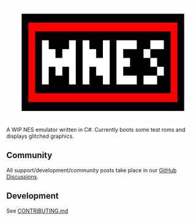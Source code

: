 <p align="center">
  <img width="460" height="300" src="/Resources/Images/MNES%20Logo.gif">
</p>

A WIP NES emulator written in C#. Currently boots some test roms and displays glitched graphics.

## Community

All support/development/community posts take place in our [GitHub Discussions](https://github.com/orgs/MNES-Emulator/discussions).

## Development

See [CONTRIBUTING.md](CONTRIBUTING.md)
